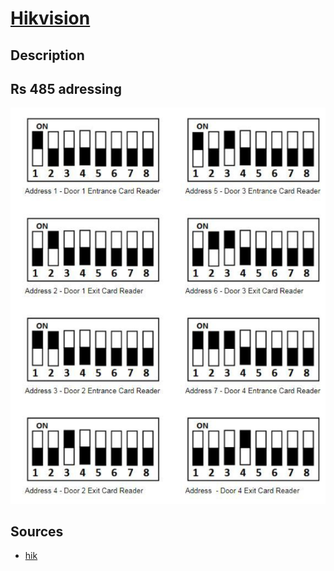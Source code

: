 # [Hikvision](readme.md)

## Description

## Rs 485 adressing

![Alt text](mceclip0.png)

## Sources

* [hik](https://ness.zendesk.com/hc/en-us/articles/360047579773-Hikvision-RS485-Card-Reader-DIP-Switch-Address-Settings-)
